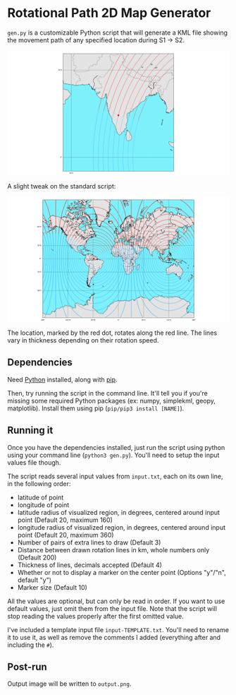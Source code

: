 # Rotational Path 2D Map Generator

`gen.py` is a customizable Python script that will generate a KML file showing the movement path of any specified location during S1 -> S2.

![x](img/india.png "india viz")

A slight tweak on the standard script:

![x](img/globe.png "world viz")

The location, marked by the red dot, rotates along the red line. The lines vary in thickness depending on their rotation speed.

## Dependencies

Need [Python](https://www.python.org/downloads/) installed, along with [pip](https://pip.pypa.io/en/stable/installation/).

Then, try running the script in the command line. It'll tell you if you're missing some required Python packages (ex: numpy, simplekml, geopy, matplotlib). Install them using pip (`pip/pip3 install [NAME]`).

## Running it

Once you have the dependencies installed, just run the script using python using your command line (`python3 gen.py`). You'll need to setup the input values file though.

The script reads several input values from `input.txt`, each on its own line, in the following order:
- latitude of point
- longitude of point
- latitude radius of visualized region, in degrees, centered around input point (Default 20, maximum 160)
- longitude radius of visualized region, in degrees, centered around input point (Default 20, maximum 360)
- Number of pairs of extra lines to draw (Default 3)
- Distance between drawn rotation lines in km, whole numbers only (Default 200)
- Thickness of lines, decimals accepted (Default 4)
- Whether or not to display a marker on the center point (Options "y"/"n", default "y")
- Marker size (Default 10)

All the values are optional, but can only be read in order. If you want to use default values, just omit them from the input file. Note that the script will stop reading the values properly after the first omitted value.

I've included a template input file `input-TEMPLATE.txt`. You'll need to rename it to use it, as well as remove the comments I added (everything after and including the `#`).

## Post-run

Output image will be written to `output.png`.
